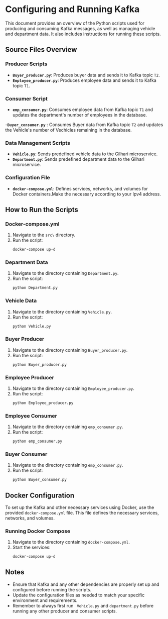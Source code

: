 # Configuring and Running Kafka

This document provides an overview of the Python scripts used for producing and consuming Kafka messages, as well as managing vehicle and department data. It also includes instructions for running these scripts.

## Source Files Overview

### Producer Scripts
- **`Buyer_producer.py`**: Produces buyer data and sends it to Kafka topic `T2`.
- **`Employee_producer.py`**: Produces employee data and sends it to Kafka topic `T1`.

### Consumer Script
- **`emp_consumer.py`**: Consumes employee data from Kafka topic `T1` and updates the department's number of employees in the database.

-**`Buyer_consumer.py`** : Consumes Buyer data from Kafka topic `T2` and updates the Vehicle's number of Vechicles remaining in the database.

### Data Management Scripts
- **`Vehicle.py`**: Sends predefined vehicle data to the Gilhari microservice.
- **`Department.py`**: Sends predefined department data to the Gilhari microservice.

### Configuration File
- **`docker-compose.yml`**: Defines services, networks, and volumes for Docker containers.Make the necessary according to your Ipv4 address.

## How to Run the Scripts

### Docker-compose.yml
1. Navigate to the `src\` directory.
2. Run the script:
    ```bash
    docker-compose up-d
    ```

### Department Data
1. Navigate to the directory containing `Department.py`.
2. Run the script:
    ```bash
    python Department.py
    ```

### Vehicle Data
1. Navigate to the directory containing `Vehicle.py`.
2. Run the script:
    ```bash
    python Vehicle.py
    ```

### Buyer Producer
1. Navigate to the directory containing `Buyer_producer.py`.
2. Run the script:
    ```bash
    python Buyer_producer.py
    ```

### Employee Producer
1. Navigate to the directory containing `Employee_producer.py`.
2. Run the script:
    ```bash
    python Employee_producer.py
    ```

### Employee Consumer
1. Navigate to the directory containing `emp_consumer.py`.
2. Run the script:
    ```bash
    python emp_consumer.py
    ```
###  Buyer Consumer
1. Navigate to the directory containing `emp_consumer.py`.
2. Run the script:
    ```bash
    python Buyer_consumer.py
    ```





## Docker Configuration

To set up the Kafka and other necessary services using Docker, use the provided `docker-compose.yml` file. This file defines the necessary services, networks, and volumes.

### Running Docker Compose
1. Navigate to the directory containing `docker-compose.yml`.
2. Start the services:
    ```bash
    docker-compose up-d
    ```

## Notes
- Ensure that Kafka and any other dependencies are properly set up and configured before running the scripts.
- Update the configuration files as needed to match your specific environment and requirements.
- Remember to always first run ` Vehicle.py` and `department.py` before running any other producer and consumer scripts.









